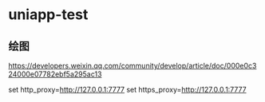 # uniapp-test

## 绘图

https://developers.weixin.qq.com/community/develop/article/doc/000e0c324000e07782ebf5a295ac13

set http_proxy=http://127.0.0.1:7777
set https_proxy=http://127.0.0.1:7777